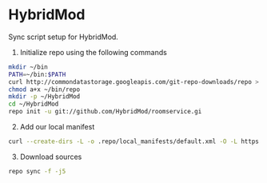HybridMod
================

Sync script setup for HybridMod.

1. Initialize repo using the following commands

```bash
mkdir ~/bin
PATH=~/bin:$PATH
curl http://commondatastorage.googleapis.com/git-repo-downloads/repo > ~/bin/repo
chmod a+x ~/bin/repo
mkdir -p ~/HybridMod
cd ~/HybridMod
repo init -u git://github.com/HybridMod/roomservice.gi
```

2. Add our local manifest

```bash
curl --create-dirs -L -o .repo/local_manifests/default.xml -O -L https://raw.github.com/hybridmod/roomservice/manifest.xml
```

3. Download sources
```bash
repo sync -f -j5
```
